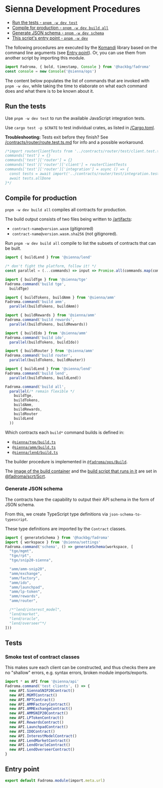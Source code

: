 # Sienna Development Procedures

* [Run the tests - `pnpm -w dev test`](#run-the-tests)
* [Compile for production - `pnpm -w dev build all`](#compile-for-production)
* [Generate JSON schema - `pnpm -w dev schema`](#generate-json-schema)
* [This script's entry point - `pnpm -w dev`](#entry-point)

The following procedures are executed by the [Komandi](https://github.com/hackbg/fadroma/tree/21.12/packages/komandi)
library based on the command line arguments (see [Entry point](#entry-point)). Or, you can
use them from another script by importing this module.

```typescript
import Fadroma, { bold, timestamp, Console } from '@hackbg/fadroma'
const console = new Console('@sienna/ops')
```

The content below populates the list of commands that are invoked with `pnpm -w dev`,
while taking the time to elaborate on what each command does and what there is to be
known about it.

## Run the tests

Use `pnpm -w dev test` to run the available JavaScript integration tests.

Use `cargo test -p $CRATE` to test individual crates, as listed in [/Cargo.toml](../Cargo.toml).

**Troubleshooting:** Tests exit before they finish? See [/contracts/router/route.test.ts.md](../contracts/router/route.test.ts.md#the-catch)
for info and a possible workaround.

```typescript
/*import routerClientTests from '../contracts/router/test/client.test.ts.md'
commands['test'] = {}
commands['test']['router'] = {}
commands['test']['router']['client'] = routerClientTests
commands['test']['router']['integration'] = async () => {
  const tests = await import('../contracts/router/test/integration.test.ts.md')
  await tests.allDone
}*/
```

## Compile for production

`pnpm -w dev build all` compiles all contracts for production.

The build output consists of two files being written to [/artifacts](../artifacts):
* `contract-name@version.wasm` (gitignored)
* `contract-name@version.wasm.sha256` (not gitignored).

Run `pnpm -w dev build all` compile to list the subsets of contracts that can be built.

```typescript
import { buildLend } from '@sienna/lend'

/* don't fight the platform, follow it! */
const parallel = (...commands) => input => Promise.all(commands.map(command=>command(input)))

import { buildTge } from '@sienna/tge'
Fadroma.command('build tge',
  buildTge)

import { buildTokens, buildAmm } from '@sienna/amm'
Fadroma.command('build amm',
  parallel(buildTokens, buildAmm))

import { buildRewards } from '@sienna/amm'
Fadroma.command('build rewards',
  parallel(buildTokens, buildRewards))

import { buildIdo } from '@sienna/amm'
Fadroma.command('build ido',
  parallel(buildTokens, buildIdo))

import { buildRouter } from '@sienna/amm'
Fadroma.command('build router',
  parallel(buildTokens, buildRouter))

import { buildLend } from '@sienna/lend'
Fadroma.command('build lend',
  parallel(buildTokens, buildLend))

Fadroma.command('build all',
  parallel(/* remain flexible */
    buildTge,
    buildTokens,
    buildAmm,
    buildRewards,
    buildRouter
    buildLend
  ))
```

Which contracts each `build*` command builds is defined in:
* [`@sienna/tge/build.ts`](../contracts/tge/build.ts')
* [`@sienna/amm/build.ts`](../contracts/amm/build.ts')
* [`@sienna/lend/build.ts`](../contracts/tge/build.ts')

The builder procedure is implemented in [`@fadroma/ops/Build`](https://github.com/hackbg/fadroma/tree/22.01/packages/ops/Build.ts).

The [image of the build container](https://github.com/hackbg/fadroma/tree/22.01/packages/scrt/ScrtBuild.Dockerfile)
and the [build script that runs in it](https://github.com/hackbg/fadroma/tree/22.01/packages/scrt/ScrtBuild.sh)
are set in [@fadroma/scrt/Scrt](https://github.com/hackbg/fadroma/tree/22.01/packages/scrt/Scrt.ts).

### Generate JSON schema

The contracts have the capability to output their API schema in the form of JSON schema.

From this, we create TypeScript type definitions via `json-schema-to-typescript`.

These type definitions are imported by the `Contract` classes.

```typescript
import { generateSchema } from '@hackbg/fadroma'
import { workspace } from '@sienna/settings'
Fadroma.command('schema', () => generateSchema(workspace, [
  "tge/mgmt",
  "tge/rpt",
  "tge/snip20-sienna",

  "amm/amm-snip20",
  "amm/exchange",
  "amm/factory",
  "amm/ido",
  "amm/launchpad",
  "amm/lp-token",
  "amm/rewards",
  "amm/router",

  /*"lend/interest_model",
  "lend/market",
  "lend/oracle",
  "lend/overseer"*/
]))
```

## Tests

### Smoke test of contract classes

This makes sure each client can be constructed,
and thus checks there are no "shallow" errors, e.g.
syntax errors, broken module imports/exports.

```typescript
import * as API from '@sienna/api'
Fadroma.command('test clients', () => {
  new API.SiennaSNIP20Contract()
  new API.MGMTContract()
  new API.RPTContract()
  new API.AMMFactoryContract()
  new API.AMMExchangeContract()
  new API.AMMSNIP20Contract()
  new API.LPTokenContract()
  new API.RewardsContract()
  new API.LaunchpadContract()
  new API.IDOContract()
  new API.InterestModelContract()
  new API.LendMarketContract()
  new API.LendOracleContract()
  new API.LendOverseerContract()
}
```

## Entry point

```typescript
export default Fadroma.module(import.meta.url)
```
